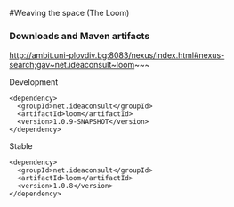 #Weaving the space (The Loom)

### Downloads and Maven artifacts

 http://ambit.uni-plovdiv.bg:8083/nexus/index.html#nexus-search;gav~net.ideaconsult~loom~~~
 
Development 
````
<dependency>
  <groupId>net.ideaconsult</groupId>
  <artifactId>loom</artifactId>
  <version>1.0.9-SNAPSHOT</version>
</dependency>
````

Stable 
````
<dependency>
  <groupId>net.ideaconsult</groupId>
  <artifactId>loom</artifactId>
  <version>1.0.8</version>
</dependency>
````

